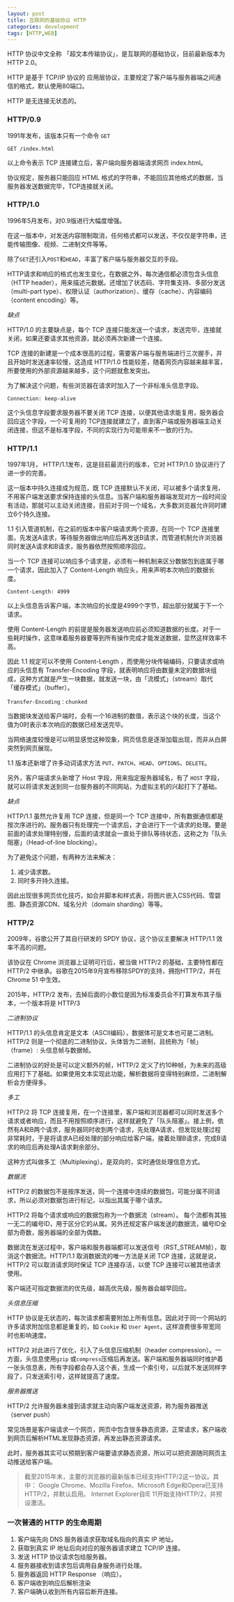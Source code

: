 ```yaml
---
layout: post
title: 互联网的基础协议 HTTP
categories: development
tags: [HTTP,WEB]
---
```


HTTP 协议中文全称 「超文本传输协议」，是互联网的基础协议，目前最新版本为 HTTP 2.0。

HTTP 是基于 TCP/IP 协议的 应用层协议，主要规定了客户端与服务器端之间通信的格式，默认使用80端口。

HTTP 是无连接无状态的。

### HTTP/0.9

1991年发布，该版本只有一个命令 `GET`

```
GET /index.html
```

以上命令表示 TCP 连接建立后，客户端向服务器端请求网页 index.html。

协议规定，服务器只能回应 HTML 格式的字符串，不能回应其他格式的数据，当服务器发送数据完毕，TCP连接就关闭。

### HTTP/1.0

1996年5月发布，对0.9版进行大幅度增强。

在这一版本中，对发送内容限制取消，任何格式都可以发送，不仅仅是字符串，还能传输图像、视频、二进制文件等等。

除了`GET`还引入`POST`和`HEAD`，丰富了客户端与服务器交互的手段。

HTTP请求和响应的格式也发生变化，在数据之外，每次通信都必须包含头信息（HTTP header），用来描述元数据。还增加了状态码、字符集支持、多部分发送（multi-part type）、权限认证（authorization）、缓存（cache）、内容编码（content encoding）等。

*缺点*

HTTP/1.0 的主要缺点是，每个 TCP 连接只能发送一个请求，发送完毕，连接就关闭，如果还要请求其他资源，就必须再次新建一个连接。

TCP 连接的新建是一个成本很高的过程，需要客户端与服务端进行三次握手，并且开始时发送速率较慢，这造成 HTTP/1.0 性能较差，随着网页内容越来越丰富，所要使用的外部资源越来越多，这个问题就愈发突出。

为了解决这个问题，有些浏览器在请求时加入了一个非标准头信息字段。

```
Connection: keep-alive
```

这个头信息字段要求服务器不要关闭 TCP 连接，以便其他请求能复用，服务器会回应这个字段，一个可复用的 TCP连接就建立了，直到客户端或服务器端主动关闭连接，但这不是标准字段，不同的实现行为可能带来不一致的行为。

### HTTP/1.1

1997年1月， HTTP/1.1发布，这是目前最流行的版本，它对 HTTP/1.0 协议进行了进一步的完善。

这一版本中持久连接成为规范，既 TCP 连接默认不关闭，可以被多个请求复用，不用客户端发送要求保持连接的头信息。当客户端和服务器端发现对方一段时间没有活动，那就可以主动关闭连接，目前对于同一个域名，大多数浏览器允许同时建立6个持久连接。

1.1 引入管道机制，在之前的版本中客户端请求两个资源，在同一个 TCP 连接里面，先发送A请求，等待服务器做出响应后再发送B请求，而管道机制允许浏览器同时发送A请求和B请求，服务器依然按照顺序回应。

当一个 TCP 连接可以响应多个请求是，必须有一种机制来区分数据包到底属于哪一个请求，因此加入了 Content-Length 响应头，用来声明本次响应的数据长度。

```
Content-Length: 4999
```

以上头信息告诉客户端，本次响应的长度是4999个字节，超出部分就属于下一个请求。

使用 Content-Length 的前提是服务器发送响应前必须知道数据的长度。对于一些耗时操作，这意味着服务器要等到所有操作完成才能发送数据，显然这样效率不高。

因此 1.1 规定可以不使用 Content-Length ，而使用分块传输编码，只要请求或响应的头信息有 Transfer-Encoding 字段，就表明响应将由数量未定的数据块组成，这种方式就是产生一块数据，就发送一块，由「流模式」（stream）取代 「缓存模式」（buffer）。

```
Transfer-Encoding：chunked
```

当数据块发送给客户端时，会有一个16进制的数值，表示这个块的长度，当这个值为0时表示本次响应的数据已经发送完毕。

当网络速度较慢是可以明显感觉这种现象，网页信息是逐渐加载出现，而非从白屏突然到网页展现。

1.1 版本还新增了许多动词请求方法 `PUT`、`PATCH`、`HEAD`、`OPTIONS`、`DELETE`。

另外，客户端请求头新增了 Host 字段，用来指定服务器域名，有了 `HOST` 字段，就可以将请求发送到同一台服务器的不同网站，为虚拟主机的兴起打下了基础。

*缺点*

HTTP/1.1 虽然允许复用 TCP 连接，但是同一个 TCP 连接中，所有数据通信都是按次序进行的。服务器只有处理完一个请求后，才会进行下一个请求的处理。要是前面的请求处理特别慢，后面的请求就会一直处于排队等待状态，这称之为「队头阻塞」（Head-of-line blocking）。

为了避免这个问题，有两种方法来解决：

1. 减少请求数。
2. 同时多开持久连接。

因此出现很多网页优化技巧，如合并脚本和样式表，将图片嵌入CSS代码、雪碧图、静态资源CDN、域名分片（domain sharding）等等。

### HTTP/2

2009年，谷歌公开了其自行研发的 SPDY 协议，这个协议主要解决 HTTP/1.1 效率不高的问题。

该协议在 Chrome 浏览器上证明可行后，被当做 HTTP/2 的基础，主要特性都在 HTTP/2 中继承。谷歌在2015年9月宣布移除SPDY的支持，拥抱HTTP/2，并在 Chrome 51 中生效。

2015年，HTTP/2 发布，去掉后面的小数位是因为标准委员会不打算发布其子版本，一个版本将是 HTTP/3

*二进制协议*

HTTP/1.1 的头信息肯定是文本（ASCII编码），数据体可是文本也可是二进制。HTTP/2 则是一个彻底的二进制协议，头体皆为二进制，且统称为「帧」（frame）: 头信息帧与数据帧。

二进制协议的好处是可以定义额外的帧，HTTP/2 定义了约10种帧，为未来的高级应用打下了基础。如果使用文本实现此功能，解析数据将变得特别麻烦，二进制解析会方便得多。

*多工*

HTTP/2 将 TCP 连接复用，在一个连接里，客户端和浏览器都可以同时发送多个请求或者响应，而且不用按照顺序进行，这样就避免了「队头阻塞」。接上例，依然有A和B两个请求，服务器同时收到两个请求，先处理A请求，但发现处理过程非常耗时，于是将请求A已经处理的部分响应给客户端，接着处理B请求，完成B请求的响应后再处理A请求剩余部分。

这种方式叫做多工（Multiplexing）。是双向的，实时通信处理信息方式。

*数据流*

HTTP/2 的数据包不是按序发送，同一个连接中连续的数据包，可能分属不同请求，所以必须对数据包进行标记，以指出其属于哪个请求。

HTTP/2 将每个请求或响应的数据包称为一个数据流（stream）。 每个流都有其独一无二的编号ID，用于区分它的从属。另外还规定客户端发送的数据流，编号ID全部为奇数，服务器端的全部为偶数。

数据流在发送过程中，客户端和服务器端都可以发送信号（RST_STREAM帧），取消这个数据流。HTTP/1.1 取消数据流的唯一方法是关闭 TCP 连接，这就是说，HTTP/2 可以取消请求同时保证 TCP 连接存活，以使 TCP 连接可以被其他请求使用。

客户端还可指定数据流的优先级，越高优先级，服务器会越早回应。

*头信息压缩*

HTTP 协议是无状态的，每次请求都需要附加上所有信息。因此对于同一个网站的许多请求附加信息都是重复的，如 `Cookie` 和 `User Agent`，这样浪费很多带宽同时也影响速度。

HTTP/2 对此进行了优化，引入了头信息压缩机制（header compression）。一方面，头信息使用`gzip` 或`compress`压缩后再发送。客户端和服务器端同时维护着一张头信息表，所有字段都会存入这个表，生成一个索引号，以后就不发送同样字段了，只发送索引号，这样就提高了速度。

*服务器推送*

HTTP/2 允许服务器未接到请求就主动向客户端发送资源，称为服务器推送（server push）

常见场景是客户端请求一个网页，网页中包含很多静态资源，正常请求，客户端收到网页后解析HTML发现静态资源，再发出静态资源请求。

此时，服务器其实可以预期到客户端要请求静态资源，所以可以把资源随同网页主动推送给客户端。

> 截至2015年末，主要的浏览器的最新版本已经支持HTTP/2这一协议。其中：
> Google Chrome、Mozilla Firefox、Microsoft Edge和Opera已支持HTTP/2，并默认启用。
> Internet Explorer自IE 11开始支持HTTP/2，并预设激活。


### 一次普通的 HTTP 的生命周期

1. 客户端先向 DNS 服务器请求获取域名指向的真实 IP 地址。
2. 获取到真实 IP 地址后向对应的服务器请求建立 TCP/IP 连接。
3. 发送 HTTP 协议请求包给服务器。
4. 服务器接收到请求包后调用自身服务进行处理。
5. 服务器返回 HTTP Response （响应）。
6. 客户端收到响应后解析渲染
7. 客户端确认收到所有内容后断开连接。



